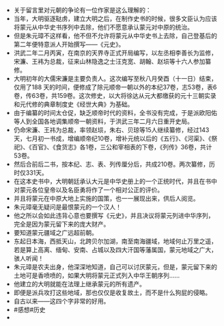 - 关于留言里对元朝的争论有一位作家是这么理解的：
- 当年，大明驱逐鞑虏，建立大明之后，在制作史书的时候，很多文臣认为应该将蒙元从中华史书序列中去除，他们不愿意承认蒙元对中原的统治。
- 但是朱元璋不这样看，他不但不允许将蒙元从中华史书上去除，自己登基后的第二年便特意派人开始撰写——《元史》。
- 洪武二年二月丙寅，在南京的天界寺正式开局编写，以左丞相李善长为监修，宋濂、王袆为总裁，征来山林隐逸之士汪克宽、胡翰、赵埙等十六人参加纂修。
- 大明初年的大儒宋濂是主要负责人。这次编写至秋八月癸酉（十一日）结束，仅用了188 天的时间，便修成了除元顺帝一朝以外的本纪37卷，志53卷，表6卷，传63卷，共159卷。这次修史，以大将徐达从元大都缴获的元十三朝实录和元代修的典章制度史《经世大典》为基础。
- 由于编纂的时间太仓促，缺乏顺帝时代的资料，全书没有完成，于是派欧阳佑等人到全国各地调集顺帝一朝资料，于洪武三年二月六日重开史局。
- 仍命宋濂、王祎为总裁，率领赵埙，朱右、贝琼等15人继续纂修，经过143天，七月初一书成，增编顺帝纪10卷，增补元统以后的《五行》、《河渠》、《祭祀》、《百官》、《食货志》各1卷，三公和宰相表的下卷，《列传》36卷，共计53卷。
- 然后合前后二书，按本纪、志、表、列传厘分后，共成210卷。两次纂修，历时仅331天。
- 在这本史书中，大明朝廷承认大元是中华史册上的一个正统时代，并且在书中对蒙元各位皇帝以及名臣勇将作了一个相对公正的评价。
- 并且将蒙元在中原大地上实施的国策，也一一展现出来，供后人阅览。
- 朱元璋毫无疑问是最恨蒙元的一个汉人！
- 他之所以会如此违背心意也要撰写《元史》，并且决议将蒙元列进中华序列，完全是因为蒙元留下来的庞大财产。
- 要知道蒙元疆域之广远超前朝。
- 东起日本海，西抵天山，北跨贝尔加湖，南至南海疆域，地域何止万里之遥，若是算上高离、缅甸、安南、占城以及四大汗国等藩属国，蒙元地域之广大，骇人听闻！
- 朱元璋是农夫出身，他深深地知道，自己可以讨厌蒙元，但是，蒙元留下来的土地可是香喷喷的，如果大明将蒙元正式列入中华王朝序列……
- 他建立的大明就能在法理上继承蒙元的所有遗产。
- 即便是派兵攻打这些地域，那也仅仅是收复故土，而不是什么狗屁的侵略。
- 自古以来——这四个字非常的好用。​
- #感想#历史
-